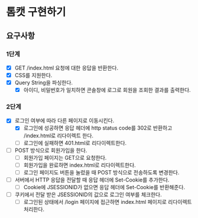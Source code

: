 # 톰캣 구현하기

## 요구사항

### 1단계

- [x] GET /index.html 요청에 대한 응답을 반환한다.
- [x] CSS를 지원한다.
- [x] Query String을 파싱한다.
    - [x] 아이디, 비밀번호가 일치하면 콘솔창에 로그로 회원을 조회한 결과를 출력한다.

### 2단계

- [x] 로그인 여부에 따라 다른 페이지로 이동시킨다.
    - [x] 로그인에 성공하면 응답 헤더에 http status code를 302로 반환하고 /index.html로 리다이렉트 한다.
    - [ ] 로그인에 실패하면 401.html로 리다이렉트한다.
- [ ] POST 방식으로 회원가입을 한다.
    - [ ] 회원가입 페이지는 GET으로 요청한다.
    - [ ] 회원가입을 완료하면 index.html로 리다이렉트한다.
    - [ ] 로그인 페이지도 버튼을 눌렀을 때 POST 방식으로 전송하도록 변경한다.
- [ ] 서버에서 HTTP 응답을 전달할 때 응답 헤더에 Set-Cookie를 추가한다.
    - [ ] Cookie에 JSESSIONID가 없으면 응답 헤더에 Set-Cookie를 반환해준다.
- [ ] 쿠키에서 전달 받은 JSESSIONID의 값으로 로그인 여부를 체크한다.
    - [ ] 로그인된 상태에서 /login 페이지에 접근하면 index.html 페이지로 리다이렉트 처리한다.
